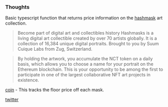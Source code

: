 ### Thoughts

Basic typescript function that returns price information on the [hashmask](https://www.thehashmasks.com/) art collection.

> Become part of digital art and collectibles history Hashmasks is a living digital art collectible created by over 70 artists globally. It is a collection of 16,384 unique digital portraits. Brought to you by Suum Cuique Labs from Zug, Switzerland.

> By holding the artwork, you accumulate the NCT token on a daily basis, which allows you to choose a name for your portrait on the Ethereum blockchain. This is your opportunity to be among the first to participate in one of the largest collaborative NFT art projects in existence.

[coin](https://www.coingecko.com/en/coins/nftx-hashmasks-index) - This tracks the floor price off each mask.

[twitter](https://twitter.com/TheHashmasks)
